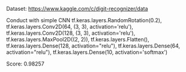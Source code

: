 Dataset: https://www.kaggle.com/c/digit-recognizer/data

Conduct with simple CNN
tf.keras.layers.RandomRotation(0.2),
tf.keras.layers.Conv2D(64, (3, 3), activation='relu'),
tf.keras.layers.Conv2D(128, (3, 3), activation='relu'),
tf.keras.layers.MaxPool2D((2, 2)),
tf.keras.layers.Flatten(),
tf.keras.layers.Dense(128, activation="relu"),
tf.keras.layers.Dense(64, activation="relu"),
tf.keras.layers.Dense(10, activation='softmax')

Score: 0.98257